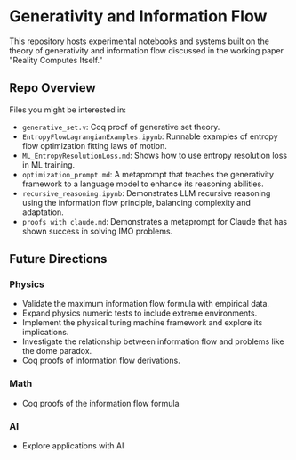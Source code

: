 # Generativity and Information Flow
This repository hosts experimental notebooks and systems built on the theory of generativity and information flow discussed in the working paper "Reality Computes Itself."

## Repo Overview
Files you might be interested in:
- `generative_set.v`: Coq proof of generative set theory.
- `EntropyFlowLagrangianExamples.ipynb`: Runnable examples of entropy flow optimization fitting laws of motion.
- `ML_EntropyResolutionLoss.md`: Shows how to use entropy resolution loss in ML training.
- `optimization_prompt.md`: A metaprompt that teaches the generativity framework to a language model to enhance its reasoning abilities.
- `recursive_reasoning.ipynb`: Demonstrates LLM recursive reasoning using the information flow principle, balancing complexity and adaptation.
- `proofs_with_claude.md`: Demonstrates a metaprompt for Claude that has shown success in solving IMO problems.

## Future Directions
### Physics
- Validate the maximum information flow formula with empirical data.
- Expand physics numeric tests to include extreme environments.
- Implement the physical turing machine framework and explore its implications.
- Investigate the relationship between information flow and problems like the dome paradox.
- Coq proofs of information flow derivations.

### Math
- Coq proofs of the information flow formula

### AI
- Explore applications with AI
